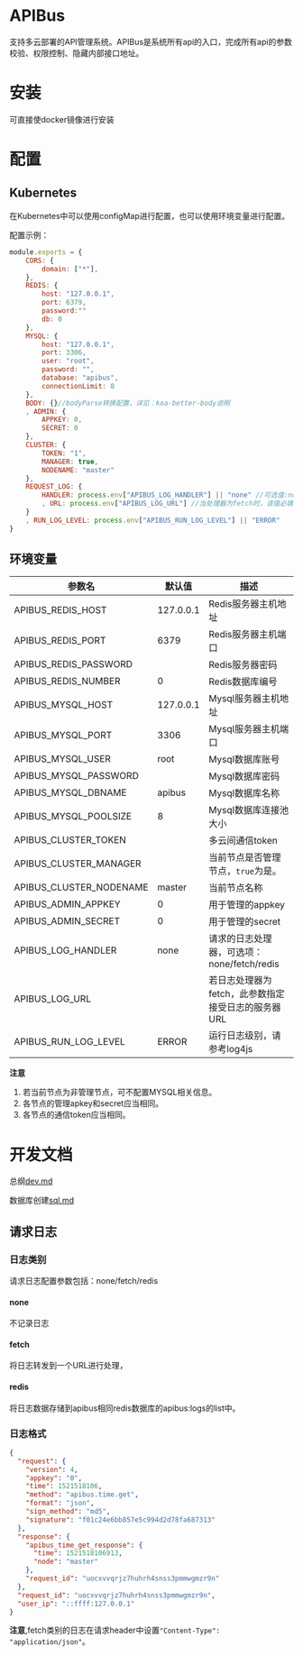 # APIBus

支持多云部署的API管理系统。APIBus是系统所有api的入口，完成所有api的参数校验、权限控制、隐藏内部接口地址。

# 安装

可直接使docker镜像进行安装

# 配置

## Kubernetes

在Kubernetes中可以使用configMap进行配置，也可以使用环境变量进行配置。

配置示例：

```javascript
module.exports = {
    CORS: {
        domain: ["*"],
    },
    REDIS: {
        host: "127.0.0.1",
        port: 6379,
        password:""
        db: 0
    },
    MYSQL: {
        host: "127.0.0.1",
        port: 3306,
        user: "root",
        password: "",
        database: "apibus",
        connectionLimit: 8
    },
    BODY: {}//bodyParse转换配置，详见：koa-better-body说明
    , ADMIN: {
        APPKEY: 0,
        SECRET: 0
    },
    CLUSTER: {
        TOKEN: "1",
        MANAGER: true,
        NODENAME: "master"
    },
    REQUEST_LOG: {
        HANDLER: process.env["APIBUS_LOG_HANDLER"] || "none" //可选值:none/fetch/redis
        , URL: process.env["APIBUS_LOG_URL"] //当处理器为fetch时，该值必填
    }
    , RUN_LOG_LEVEL: process.env["APIBUS_RUN_LOG_LEVEL"] || "ERROR"
}
```

## 环境变量

|参数名   |默认值   |描述    |
|--------|--------|---|
|APIBUS_REDIS_HOST|127.0.0.1|Redis服务器主机地址|
|APIBUS_REDIS_PORT|6379|Redis服务器主机端口|
|APIBUS_REDIS_PASSWORD| |Redis服务器密码|
|APIBUS_REDIS_NUMBER|0|Redis数据库编号|
|APIBUS_MYSQL_HOST|127.0.0.1|Mysql服务器主机地址|
|APIBUS_MYSQL_PORT|3306|Mysql服务器主机端口|
|APIBUS_MYSQL_USER|root|Mysql数据库账号|
|APIBUS_MYSQL_PASSWORD| |Mysql数据库密码|
|APIBUS_MYSQL_DBNAME|apibus|Mysql数据库名称|
|APIBUS_MYSQL_POOLSIZE|8|Mysql数据库连接池大小|
|APIBUS_CLUSTER_TOKEN| |多云间通信token|
|APIBUS_CLUSTER_MANAGER| |当前节点是否管理节点，```true```为是。|
|APIBUS_CLUSTER_NODENAME|master|当前节点名称|
|APIBUS_ADMIN_APPKEY|0|用于管理的appkey|
|APIBUS_ADMIN_SECRET|0|用于管理的secret|
|APIBUS_LOG_HANDLER|none|请求的日志处理器，可选项：none/fetch/redis|
|APIBUS_LOG_URL| |若日志处理器为fetch，此参数指定接受日志的服务器URL|
|APIBUS_RUN_LOG_LEVEL|ERROR|运行日志级别，请参考log4js|

**注意**

1. 若当前节点为非管理节点，可不配置MYSQL相关信息。
2. 各节点的管理apkey和secret应当相同。
3. 各节点的通信token应当相同。

# 开发文档

总纲[dev.md](./dev.md)

数据库创建[sql.md](./sql.md)

## 请求日志

### 日志类别 

请求日志配置参数包括：none/fetch/redis

#### none

不记录日志

#### fetch

将日志转发到一个URL进行处理，

#### redis

将日志数据存储到apibus相同redis数据库的apibus:logs的list中。

### 日志格式

```json
{
  "request": {
    "version": 4,
    "appkey": "0",
    "time": 1521518106,
    "method": "apibus.time.get",
    "format": "json",
    "sign_method": "md5",
    "signature": "f01c24e6bb857e5c994d2d78fa687313"
  },
  "response": {
    "apibus_time_get_response": {
      "time": 1521518106913,
      "node": "master"
    },
    "request_id": "uocxvvqrjz7huhrh4snss3pmmwgmzr9n"
  },
  "request_id": "uocxvvqrjz7huhrh4snss3pmmwgmzr9n",
  "user_ip": "::ffff:127.0.0.1"
}
```
**注意**,fetch类别的日志在请求header中设置```"Content-Type": "application/json"```。